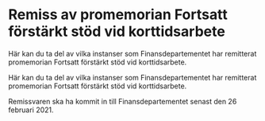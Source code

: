 # Remiss av promemorian Fortsatt förstärkt stöd vid korttidsarbete

Här kan du ta del av vilka instanser som Finansdepartementet har remitterat promemorian Fortsatt förstärkt stöd vid korttidsarbete.

Här kan du ta del av vilka instanser som Finansdepartementet har remitterat promemorian Fortsatt förstärkt stöd vid korttidsarbete.

Remissvaren ska ha kommit in till Finansdepartementet senast den 26 februari 2021.
